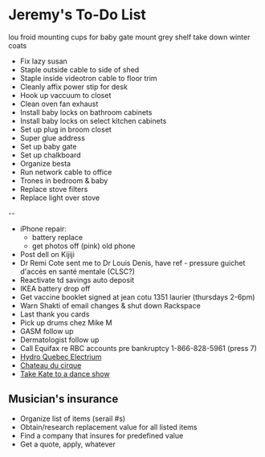 # Jeremy's To-Do List

lou froid
mounting cups for baby gate
mount grey shelf
take down winter coats




- Fix lazy susan
- Staple outside cable to side of shed
- Staple inside videotron cable to floor trim
- Cleanly affix power stip for desk
- Hook up vaccuum to closet
- Clean oven fan exhaust
- Install baby locks on bathroom cabinets
- Install baby locks on select kitchen cabinets
- Set up plug in broom closet
- Super glue address
- Set up baby gate
- Set up chalkboard
- Organize besta
- Run network cable to office
- Trones in bedroom & baby
- Replace stove filters
- Replace light over stove

--

- iPhone repair:
  - battery replace
  - get photos off (pink) old phone
- Post dell on Kijiji
- Dr Remi Cote sent me to Dr Louis Denis, have ref - pressure guichet d'accès en santé mentale (CLSC?)
- Reactivate td savings auto deposit
- IKEA battery drop off
- Get vaccine booklet signed at jean cotu 1351 laurier (thursdays 2-6pm)
- Warn Shakti of email changes & shut down Rackspace
- Last thank you cards
- Pick up drums chez Mike M
- GASM follow up
- Dermatologist follow up
- Call Equifax re RBC accounts pre bankruptcy 1-866-828-5961 (press 7)
- [Hydro Quebec Electrium](http://www.hydroquebec.com/visit/monteregie/electrium.html)
- [Chateau du cirque](https://www.chateau-cirque.com/)
- [Take Kate to a dance show](https://www.quebecdanse.org/)

## Musician's insurance

- Organize list of items (serail #s)
- Obtain/research replacement value for all listed items
- Find a company that insures for predefined value
- Get a quote, apply, whatever
